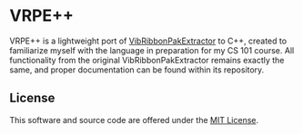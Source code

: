 VRPE++
======
VRPE++ is a lightweight port of [VibRibbonPakExtractor](https://github.com/resistiv/VibRibbonPakExtractor) to C++, created to familiarize myself with the language in preparation for my CS 101 course.
All functionality from the original VibRibbonPakExtractor remains exactly the same, and proper documentation can be found within its repository.

License
-------
This software and source code are offered under the [MIT License](LICENSE).